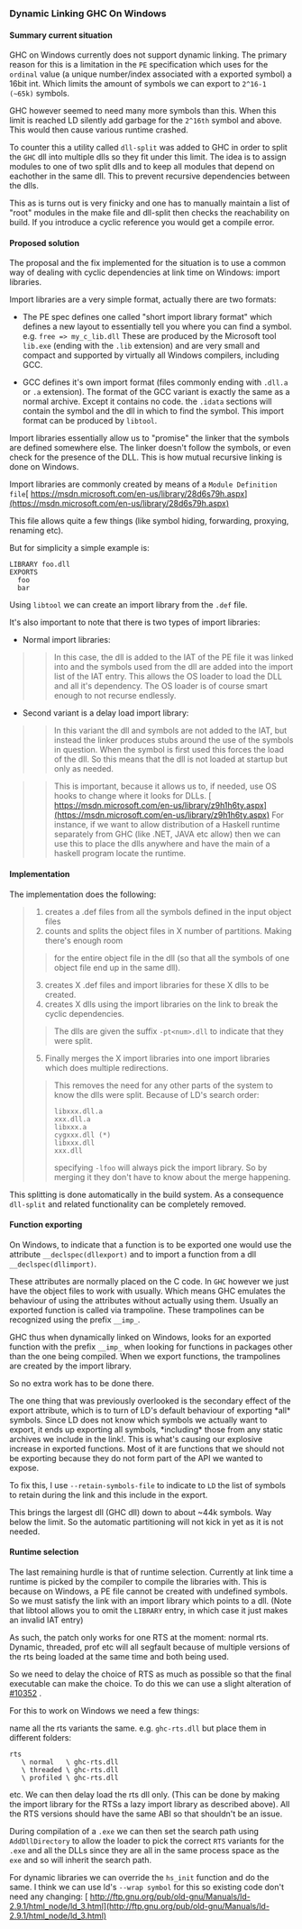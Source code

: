 ### Dynamic Linking GHC On Windows

#### Summary current situation


GHC on Windows currently does not support dynamic linking.
The primary reason for this is a limitation in the `PE` specification 
which uses for the `ordinal` value (a unique number/index associated with a exported symbol)
a 16bit int. Which limits the amount of symbols we can export to `2^16-1 (~65k)` symbols.


GHC however seemed to need many more symbols than this. When this limit is reached LD silently 
add garbage for the `2^16th` symbol and above. This would then cause various runtime crashed.


To counter this a utility called `dll-split` was added to GHC in order to split the `GHC` dll
into multiple dlls so they fit under this limit. The idea is to assign modules to one of two split dlls
and to keep all modules that depend on eachother in the same dll. This to prevent recursive dependencies between
the dlls.


This as is turns out is very finicky and one has to manually maintain a list of "root" modules in the make file
and dll-split then checks the reachability on build. If you introduce a cyclic reference you would get a compile 
error.

#### Proposed solution


The proposal and the fix implemented for the situation is to use a common way of dealing with cyclic dependencies at link
time on Windows: import libraries.


Import libraries are a very simple format, actually there are two formats:

- The PE spec defines one called "short import library format" which defines a new layout to essentially tell you where you can find a symbol. e.g. `free => my_c_lib.dll`
  These are produced by the Microsoft tool `lib.exe` (ending with the `.lib` extension) and are very small and compact and supported by virtually all Windows compilers, including GCC.

- GCC defines it's own import format (files commonly ending with `.dll.a` or `.a` extension). The format of the GCC variant is exactly the same as a normal archive. Except it contains no
  code. the `.idata` sections will contain the symbol and the dll in which to find the symbol. This import format can be produced by `libtool`.


   
Import libraries essentially allow us to "promise" the linker that the symbols are defined somewhere else. The linker doesn't follow the symbols, or even check for the presence of the DLL.
This is how mutual recursive linking is done on Windows.


Import libraries are commonly created by means of a `Module Definition file`[ https://msdn.microsoft.com/en-us/library/28d6s79h.aspx](https://msdn.microsoft.com/en-us/library/28d6s79h.aspx)


This file allows quite a few things (like symbol hiding, forwarding, proxying, renaming etc).


But for simplicity a simple example is:

```wiki
LIBRARY foo.dll
EXPORTS
  foo
  bar
```


Using `libtool` we can create an import library from the `.def` file.


It's also important to note that there is two types of import libraries:

- Normal import libraries:

> >
> > In this case, the dll is added to the IAT of the PE file it was linked into and the symbols used from the dll
> > are added into the import list of the IAT entry. This allows the OS loader to load the DLL and all it's dependency.
> > The OS loader is of course smart enough to not recurse endlessly.

- Second variant is a delay load import library:

> >
> > In this variant the dll and symbols are not added to the IAT, but instead the linker produces stubs around the use of the
> > symbols in question. When the symbol is first used this forces the load of the dll. So this means that the dll is not loaded 
> > at startup but only as needed.

> >
> > This is important, because it allows us to, if needed, use OS hooks to change where it looks for DLLs. [ https://msdn.microsoft.com/en-us/library/z9h1h6ty.aspx](https://msdn.microsoft.com/en-us/library/z9h1h6ty.aspx)
> > For instance, if we want to allow distribution of a Haskell runtime separately from GHC (like .NET, JAVA etc allow) then we can 
> > use this to place the dlls anywhere and have the main of a haskell program locate the runtime.

#### Implementation


The implementation does the following:

>
> 1) creates a .def files from all the symbols defined in the input object files
> 2) counts and splits the object files in X number of partitions. Making there's enough room
>
> >
> > for the entire object file in the dll (so that all the symbols of one object file end up in the same dll).
>
>
> 3) creates X .def files and import libraries for these X dlls to be created.
> 4) creates X dlls using the import libraries on the link to break the cyclic dependencies. 
>
> >
> > The dlls are given the suffix `-pt<num>.dll` to indicate that they were split.
>
>
> 5) Finally merges the X import libraries into one import libraries which does multiple redirections.
>
> >
> > This removes the need for any other parts of the system to know the dlls were split.
> > Because of LD's search order:
> >
> > ```wiki
> > libxxx.dll.a
> > xxx.dll.a
> > libxxx.a
> > cygxxx.dll (*)
> > libxxx.dll
> > xxx.dll
> > ```
> >
> >
> > specifying `-lfoo` will always pick the import library. So by merging it they don't have to know about the merge happening.


This splitting is done automatically in the build system. As a consequence `dll-split` and related functionality can be completely removed.

#### Function exporting


On Windows, to indicate that a function is to be exported one would use the attribute
`__declspec(dllexport)` and to import a function from a dll `__declspec(dllimport)`.


These attributes are normally placed on the C code. In `GHC` however we just have the object files to work with usually.
Which means GHC emulates the behaviour of using the attributes without actually using them. Usually an exported function
is called via trampoline. These trampolines can be recognized using the prefix `__imp_`. 


GHC thus when dynamically linked on Windows, looks for an exported function with the prefix `__imp_` when looking for functions
in packages other than the one being compiled. When we export functions, the trampolines are created by the import library.


So no extra work has to be done there.


The one thing that was previously overlooked is the secondary effect of the export attribute, which is to turn of LD's default
behaviour of exporting \*all\* symbols. Since LD does not know which symbols we actually want to export, it ends up exporting all
symbols, \*including\* those from any static archives we include in the link!. This is what's causing our explosive increase
in exported functions. Most of it are functions that we should not be exporting because they do not form part of the API we wanted
to expose.


To fix this, I use `--retain-symbols-file` to indicate to `LD` the list of symbols to retain during the link and this include in the export.


This brings the largest dll (GHC dll) down to about \~44k symbols. Way below the limit. So the automatic partitioning will not kick in yet as
it is not needed.

#### Runtime selection


The last remaining hurdle is that of runtime selection. Currently at link time a runtime is picked by the compiler to compile the libraries with.
This is because on Windows, a PE file cannot be created with undefined symbols. So we must satisfy the link with an import library which points
to a dll. (Note that libtool allows you to omit the `LIBRARY` entry, in which case it just makes an invalid IAT entry)


As such, the patch only works for one RTS at the moment: normal rts. Dynamic, threaded, prof etc will all segfault because of multiple versions of
the rts being loaded at the same time and both being used.


So we need to delay the choice of RTS as much as possible so that the final executable can make the choice. To do this we can use a slight alteration of
[\#10352](https://gitlab.haskell.org//ghc/ghc/issues/10352) .


For this to work on Windows we need a few things:


name all the rts variants the same. e.g. `ghc-rts.dll` but place them in different folders:

```wiki
rts
   \ normal   \ ghc-rts.dll
   \ threaded \ ghc-rts.dll
   \ profiled \ ghc-rts.dll
```


etc. We can then delay load the rts dll only. (This can be done by making the import library for the RTSs a lazy import library as described above).
All the RTS versions should have the same ABI so that shouldn't be an issue.


During compilation of a `.exe` we can then set the search path using `AddDllDirectory` to allow the loader to pick the correct `RTS` variants for the `.exe`
and all the DLLs since they are all in the same process space as the `exe` and so will inherit the search path.


For dynamic libraries we can override the `hs_init` function and do the same. I think we can use ld's `--wrap symbol` for this so existing code don't need any changing:
[ http://ftp.gnu.org/pub/old-gnu/Manuals/ld-2.9.1/html_node/ld_3.html](http://ftp.gnu.org/pub/old-gnu/Manuals/ld-2.9.1/html_node/ld_3.html)